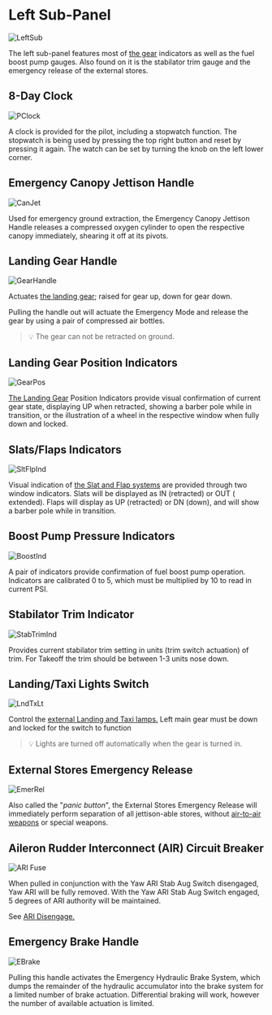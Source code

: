 # Left Sub-Panel

![LeftSub](../../img/LeftSub.jpg)

The left sub-panel features most
of [the gear](../../systems/flight_controls_gear/gear_ground_handling.md) indicators as well as the
fuel boost pump gauges. Also found on it is the stabilator trim gauge and the emergency release of
the external stores.

## 8-Day Clock

![PClock](../../img/PClock.jpg)

A clock is provided for the pilot, including a stopwatch function. The stopwatch is being used
by pressing the top right button and reset by pressing it again. The watch can be set by turning
the knob on the left lower corner.

## Emergency Canopy Jettison Handle

![CanJet](../../img/CanJet.jpg)

Used for emergency ground extraction, the Emergency Canopy Jettison Handle
releases a compressed oxygen cylinder to open the respective canopy immediately,
shearing it off at its pivots.

## Landing Gear Handle

![GearHandle](../../img/GearHandle.jpg)

Actuates [the landing gear](../../systems/flight_controls_gear/gear_ground_handling.md); raised for
gear up, down for gear down.

Pulling the handle out will actuate the Emergency Mode and release the gear by
using a pair of compressed air bottles.

> 💡 The gear can not be retracted on ground.

## Landing Gear Position Indicators

![GearPos](../../img/GearPos.jpg)

[The Landing Gear](../../systems/flight_controls_gear/gear_ground_handling.md) Position Indicators
provide visual confirmation of current gear state, displaying UP when retracted, showing a barber
pole while in transition, or the illustration of a wheel in the respective window when fully down
and locked.

## Slats/Flaps Indicators

![SltFlpInd](../../img/SltFlpInd.jpg)

Visual indication
of [the Slat and Flap systems](../../systems/flight_controls_gear/flight_controls.md#slats-flap-system)
are provided through two window indicators. Slats will be displayed as IN (retracted) or OUT (
extended). Flaps will display as UP (retracted) or DN (down), and will show a barber pole while
in transition.

## Boost Pump Pressure Indicators

![BoostInd](../../img/BoostInd.jpg)

A pair of indicators provide confirmation of fuel boost pump operation.
Indicators are calibrated 0 to 5, which must be multiplied by 10 to read in
current PSI.

## Stabilator Trim Indicator

![StabTrimInd](../../img/StabTrimInd.jpg)

Provides current stabilator trim setting in units (trim switch actuation) of
trim. For Takeoff the trim should be between 1-3 units nose down.

## Landing/Taxi Lights Switch

![LndTxLt](../../img/LndTxLt.jpg)

Control the [external Landing and Taxi lamps.](../../systems/lighting.md) Left main gear must be
down and locked for the switch to function

> 💡 Lights are turned off automatically when the gear is turned in.

## External Stores Emergency Release

![EmerRel](../../img/EmerRel.jpg)

Also called the "_panic button_", the External Stores Emergency Release will
immediately perform separation of all jettison-able stores, without [air-to-air
weapons](../../stores/air_to_air/overview.md) or special weapons.

## Aileron Rudder Interconnect (AIR) Circuit Breaker

![ARI Fuse](../../img/ARIfuse.jpg)

When pulled in conjunction with the Yaw ARI Stab Aug Switch disengaged, Yaw ARI
will be fully removed. With the Yaw ARI Stab Aug Switch engaged, 5 degrees of
ARI authority will be maintained.

See [ARI Disengage.](../../systems/flight_controls_gear/flight_controls.md#aileron-rudder-interconnect-ari)

## Emergency Brake Handle

![EBrake](../../img/EBrake.jpg)

Pulling this handle activates the Emergency Hydraulic Brake System, which dumps
the remainder of the hydraulic accumulator into the brake system for a limited
number of brake actuation. Differential braking will work, however the number
of available actuation is limited.
